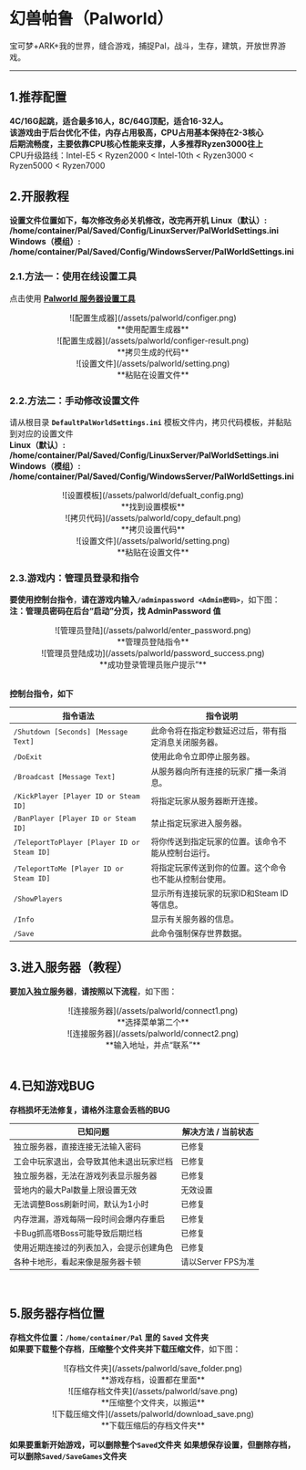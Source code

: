 # 幻兽帕鲁（Palworld）
宝可梦+ARK+我的世界，缝合游戏，捕捉Pal，战斗，生存，建筑，开放世界游戏。

---

## 1.推荐配置

**4C/16G起跳，适合最多16人，8C/64G顶配，适合16-32人。**  
**该游戏由于后台优化不佳，内存占用极高，CPU占用基本保持在2-3核心**  
**后期流畅度，主要依靠CPU核心性能来支撑，人多推荐Ryzen3000往上**    
CPU升级路线：Intel-E5 < Ryzen2000 < Intel-10th < Ryzen3000 < Ryzen5000 < Ryzen7000
<br>

## 2.开服教程

**设置文件位置如下，每次修改务必关机修改，改完再开机**
**Linux（默认）: /home/container/Pal/Saved/Config/LinuxServer/PalWorldSettings.ini**  
**Windows（模组）: /home/container/Pal/Saved/Config/WindowsServer/PalWorldSettings.ini**  

### 2.1.方法一：使用在线设置工具
点击使用 **[Palworld 服务器设置工具](https://pal-conf.bluefissure.com/)**
<center>![配置生成器](/assets/palworld/configer.png)</center>
<center>**使用配置生成器**</center>  

<center>![配置生成器](/assets/palworld/configer-result.png)</center>
<center>**拷贝生成的代码**</center>  

<center>![设置文件](/assets/palworld/setting.png)</center>
<center>**粘贴在设置文件**</center>  

### 2.2.方法二：手动修改设置文件
请从根目录 **`DefaultPalWorldSettings.ini`** 模板文件内，拷贝代码模板，并黏贴到对应的设置文件  
**Linux（默认）: /home/container/Pal/Saved/Config/LinuxServer/PalWorldSettings.ini**  
**Windows（模组）: /home/container/Pal/Saved/Config/WindowsServer/PalWorldSettings.ini**  

<center>![设置模板](/assets/palworld/defualt_config.png)</center>
<center>**找到设置模板**</center>  

<center>![拷贝代码](/assets/palworld/copy_default.png)</center>
<center>**拷贝设置代码**</center>  

<center>![设置文件](/assets/palworld/setting.png)</center>
<center>**粘贴在设置文件**</center>  

### 2.3.游戏内：管理员登录和指令
**要使用控制台指令**，**请在游戏内输入`/adminpassword <Admin密码>`**，如下图：  
**注：管理员密码在后台“启动”分页，找 AdminPassword 值**  
<center>![管理员登陆](/assets/palworld/enter_password.png)</center>
<center>**管理员登陆指令**</center>  

<center>![管理员登陆成功](/assets/palworld/password_success.png)</center>
<center>**成功登录管理员账户提示”**</center>
<br>

**控制台指令，如下**  
<center>

| 指令语法                            | 指令说明                           |
|------------------------------------|-------------------------------------------------|
| `/Shutdown [Seconds] [Message Text]` | 此命令将在指定秒数延迟过后，带有指定消息关闭服务器。    |
| `/DoExit`                            | 使用此命令立即停止服务器。                        |
| `/Broadcast [Message Text]`          | 从服务器向所有连接的玩家广播一条消息。              |
| `/KickPlayer [Player ID or Steam ID]` | 将指定玩家从服务器断开连接。                       |
| `/BanPlayer [Player ID or Steam ID]`  | 禁止指定玩家进入服务器。                          |
| `/TeleportToPlayer [Player ID or Steam ID]` | 将你传送到指定玩家的位置。该命令不能从控制台运行。  |
| `/TeleportToMe [Player ID or Steam ID]`   | 将指定玩家传送到你的位置。这个命令也不能从控制台使用。 |
| `/ShowPlayers`                        | 显示所有连接玩家的玩家ID和Steam ID等信息。          |
| `/Info`                               | 显示有关服务器的信息。                             |
| `/Save`                               | 此命令强制保存世界数据。                          |

</center>

## 3.进入服务器（教程）
**要加入独立服务器**，**请按照以下流程**，如下图：
<center>![连接服务器](/assets/palworld/connect1.png)</center>
<center>**选择菜单第二个**</center>  

<center>![连接服务器](/assets/palworld/connect2.png)</center>
<center>**输入地址，并点“联系”**</center>
<br>

## 4.已知游戏BUG
**存档损坏无法修复，请格外注意会丢档的BUG**  
<center>

| 已知问题                           | 解决方法 / 当前状态         |
|---------------------------------------------|-----------------------|
| 独立服务器，直接连接无法输入密码              | 已修复    |
| 工会中玩家退出，会导致其他未退出玩家烂档     | 已修复            |
| 独立服务器，无法在游戏列表显示服务器          | 已修复            |
| 营地内的最大Pal数量上限设置无效              | 无效设置            |
| 无法调整Boss刷新时间，默认为1小时            | 已修复            |
| 内存泄漏，游戏每隔一段时间会爆内存重启   | 已修复       |
| 卡Bug抓高塔Boss可能导致后期烂档              | 已修复          |
| 使用近期连接过的列表加入，会提示创建角色 | 已修复          |
| 各种卡地形，看起来像是服务器卡顿          | 请以Server FPS为准       |

</center>
<br>

## 5.服务器存档位置
**存档文件位置：`/home/container/Pal` 里的 `Saved` 文件夹**  
**如果要下载整个存档**，**压缩整个文件夹并下载压缩文件**，如下图：  
<center>![存档文件夹](/assets/palworld/save_folder.png)</center>
<center>**游戏存档，设置都在里面**</center>  

<center>![压缩存档文件夹](/assets/palworld/save.png)</center>
<center>**压缩整个文件夹，以搬运**</center>

<center>![下载压缩文件](/assets/palworld/download_save.png)</center>
<center>**下载压缩后的存档文件夹**</center>

**如果要重新开始游戏，可以删除整个`Saved`文件夹**
**如果想保存设置，但删除存档，可以删除`Saved/SaveGames`文件夹**
<br>
